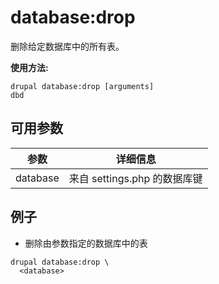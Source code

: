 # database:drop
删除给定数据库中的所有表。

**使用方法:**
```
drupal database:drop [arguments]
dbd
```

## 可用参数
参数 | 详细信息
---------|-------------
database | 来自 settings.php 的数据库键

## 例子
* 删除由参数指定的数据库中的表
```
drupal database:drop \
  <database>
```
